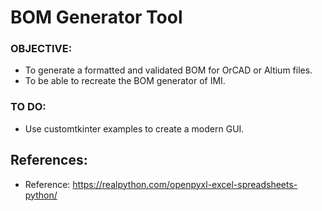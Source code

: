 # BOM Generator Tool

### OBJECTIVE:
+ To generate a formatted and validated BOM for OrCAD or Altium files.
+ To be able to recreate the BOM generator of IMI.


### TO DO:
+ Use customtkinter examples to create a modern GUI.


## References:
+ Reference: https://realpython.com/openpyxl-excel-spreadsheets-python/
